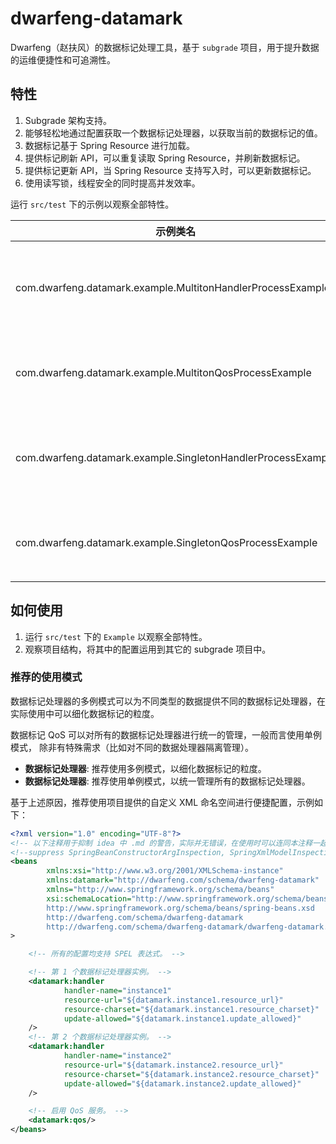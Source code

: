 # dwarfeng-datamark

Dwarfeng（赵扶风）的数据标记处理工具，基于 `subgrade` 项目，用于提升数据的运维便捷性和可追溯性。

## 特性

1. Subgrade 架构支持。
2. 能够轻松地通过配置获取一个数据标记处理器，以获取当前的数据标记的值。
3. 数据标记基于 Spring Resource 进行加载。
4. 提供标记刷新 API，可以重复读取 Spring Resource，并刷新数据标记。
5. 提供标记更新 API，当 Spring Resource 支持写入时，可以更新数据标记。
6. 使用读写锁，线程安全的同时提高并发效率。

运行 `src/test` 下的示例以观察全部特性。

| 示例类名                                                         | 说明            |
|--------------------------------------------------------------|---------------|
| com.dwarfeng.datamark.example.MultitonHandlerProcessExample  | 多例模式处理器流程示例   |
| com.dwarfeng.datamark.example.MultitonQosProcessExample      | 多例模式 QoS 流程示例 |
| com.dwarfeng.datamark.example.SingletonHandlerProcessExample | 单例模式处理器流程示例   |
| com.dwarfeng.datamark.example.SingletonQosProcessExample     | 单例模式 QoS 流程示例 |

## 如何使用

1. 运行 `src/test` 下的 `Example` 以观察全部特性。
2. 观察项目结构，将其中的配置运用到其它的 subgrade 项目中。

### 推荐的使用模式

数据标记处理器的多例模式可以为不同类型的数据提供不同的数据标记处理器，在实际使用中可以细化数据标记的粒度。

数据标记 QoS 可以对所有的数据标记处理器进行统一的管理，一般而言使用单例模式，
除非有特殊需求（比如对不同的数据处理器隔离管理）。

- **数据标记处理器**: 推荐使用多例模式，以细化数据标记的粒度。
- **数据标记处理器**: 推荐使用单例模式，以统一管理所有的数据标记处理器。

基于上述原因，推荐使用项目提供的自定义 XML 命名空间进行便捷配置，示例如下：

```xml
<?xml version="1.0" encoding="UTF-8"?>
<!-- 以下注释用于抑制 idea 中 .md 的警告，实际并无错误，在使用时可以连同本注释一起删除。 -->
<!--suppress SpringBeanConstructorArgInspection, SpringXmlModelInspection, SpringPlaceholdersInspection -->
<beans
        xmlns:xsi="http://www.w3.org/2001/XMLSchema-instance"
        xmlns:datamark="http://dwarfeng.com/schema/dwarfeng-datamark"
        xmlns="http://www.springframework.org/schema/beans"
        xsi:schemaLocation="http://www.springframework.org/schema/beans
        http://www.springframework.org/schema/beans/spring-beans.xsd
        http://dwarfeng.com/schema/dwarfeng-datamark
        http://dwarfeng.com/schema/dwarfeng-datamark/dwarfeng-datamark.xsd"
>

    <!-- 所有的配置均支持 SPEL 表达式。 -->

    <!-- 第 1 个数据标记处理器实例。 -->
    <datamark:handler
            handler-name="instance1"
            resource-url="${datamark.instance1.resource_url}"
            resource-charset="${datamark.instance1.resource_charset}"
            update-allowed="${datamark.instance1.update_allowed}"
    />
    <!-- 第 2 个数据标记处理器实例。 -->
    <datamark:handler
            handler-name="instance2"
            resource-url="${datamark.instance2.resource_url}"
            resource-charset="${datamark.instance2.resource_charset}"
            update-allowed="${datamark.instance2.update_allowed}"
    />

    <!-- 启用 QoS 服务。 -->
    <datamark:qos/>
</beans>
```
